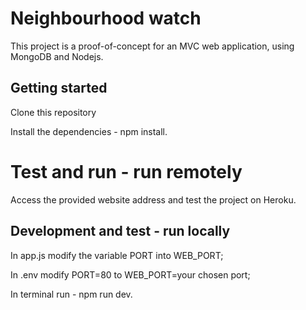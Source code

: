# Neighbourhood watch

This project is a proof-of-concept for an MVC web application, using MongoDB and Nodejs.

## Getting started

Clone this repository

Install the dependencies - npm install.

# Test and run  - run remotely
Access the provided website address and test the project on Heroku.

## Development and test - run locally 

In app.js modify the variable PORT into WEB_PORT;

In .env modify PORT=80 to WEB_PORT=your chosen port;

In terminal run - npm run dev.